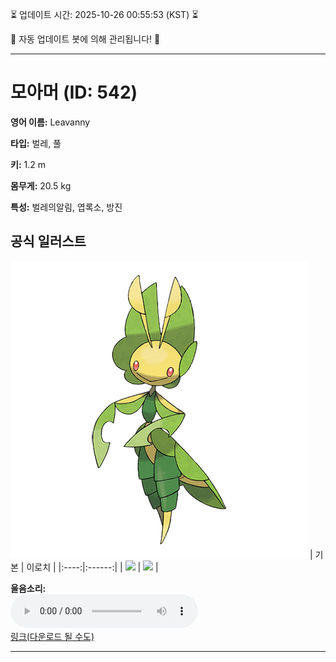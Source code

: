 
⏳ 업데이트 시간: 2025-10-26 00:55:53 (KST) ⏳

🤖 자동 업데이트 봇에 의해 관리됩니다! 🤖

---

# 모아머 (ID: 542)
**영어 이름:** Leavanny

**타입:** 벌레, 풀

**키:** 1.2 m

**몸무게:** 20.5 kg

**특성:** 벌레의알림, 엽록소, 방진

## 공식 일러스트
![](https://raw.githubusercontent.com/PokeAPI/sprites/master/sprites/pokemon/other/official-artwork/542.png)
| 기본 | 이로치 |
|:----:|:------:|
| <img src="http://play.pokemonshowdown.com/sprites/ani/leavanny.gif" width="200"> | <img src="http://play.pokemonshowdown.com/sprites/ani-shiny/leavanny.gif" width="200"> |

**울음소리:**<br><audio controls src="https://raw.githubusercontent.com/PokeAPI/cries/main/cries/pokemon/latest/542.ogg"></audio><br> [링크(다운로드 될 수도)](https://raw.githubusercontent.com/PokeAPI/cries/main/cries/pokemon/latest/542.ogg)


---

